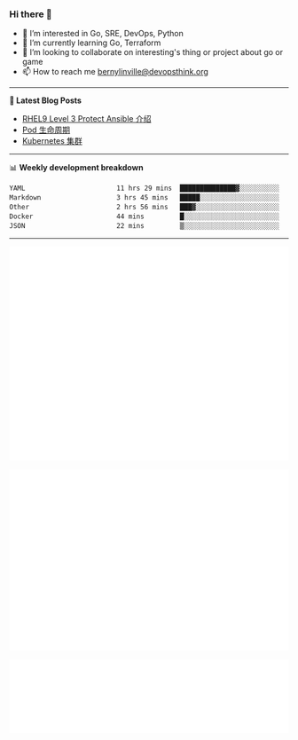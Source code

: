 ### Hi there 👋

- 👀 I’m interested in Go, SRE, DevOps, Python
- 🌱 I’m currently learning Go, Terraform
- 👯 I’m looking to collaborate on interesting's thing or project about go or game
- 📫 How to reach me bernylinville@devopsthink.org

-------

**📝 Latest Blog Posts**

<!-- BLOG-POST-LIST:START -->
- [RHEL9 Level 3 Protect Ansible 介绍](https://devopsthink.org/archives/rhel9-level3-protect-ansible-role)
- [Pod 生命周期](https://devopsthink.org/archives/pod-Lifecycle)
- [Kubernetes 集群](https://devopsthink.org/archives/kubernetes-cluster)
<!-- BLOG-POST-LIST:END -->

-------

📊 **Weekly development breakdown**
<!--START_SECTION:waka-->

```txt
YAML                       11 hrs 29 mins  ██████████████▓░░░░░░░░░░   59.15 %
Markdown                   3 hrs 45 mins   █████░░░░░░░░░░░░░░░░░░░░   19.34 %
Other                      2 hrs 56 mins   ███▓░░░░░░░░░░░░░░░░░░░░░   15.16 %
Docker                     44 mins         █░░░░░░░░░░░░░░░░░░░░░░░░   03.85 %
JSON                       22 mins         ▒░░░░░░░░░░░░░░░░░░░░░░░░   01.91 %
```

<!--END_SECTION:waka-->

-------

![Metrics](/github-metrics.svg)

![isocalendar fullyear](/metrics.plugin.isocalendar.fullyear.svg)

![languages details](/metrics.plugin.languages.details.svg)
